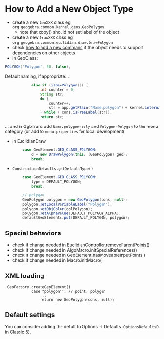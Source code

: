  # How to Add a New Object Type

 * create a new `GeoXXX` class eg `org.geogebra.common.kernel.geos.GeoPolygon`
   * note that copy() should not set label of the object
 * create a new `DrawXXX` class eg `org.geogebra.common.euclidian.draw.DrawPolygon`
 * check [how to add a new command](./HowToAddANewCommand.md) if the object needs to support dependencies on other objects
 * in GeoClass:
```java
POLYGON("Polygon", 50, false),
```
Default naming, if appropriate...
```java
			else if (isGeoPolygon()) {
				int counter = 0;
				String str;
				do {
					counter++;
					str = app.getPlain("Name.polygon") + kernel.internationalizeDigits(counter+"");;
				} while (!cons.isFreeLabel(str));
				return str;
```
... and in GgbTrans add `Name.polygon=poly` and `Polygon=Polygon` to the menu category (or add to `menu.properties` for local development)
 * in EuclidianDraw
```java
		case GeoElement.GEO_CLASS_POLYGON:
			d = new DrawPolygon(this, (GeoPolygon) geo);
			break;
```
 * `ConstructionDefaults.getDefaultType()`
```java
		case GeoElement.GEO_CLASS_POLYGON: 
			type = DEFAULT_POLYGON;
			break;
```

```java
		// polygon
		GeoPolygon polygon = new GeoPolygon(cons, null);	
		polygon.setLocalVariableLabel("Polygon");
		polygon.setObjColor(colPolygon);
		polygon.setAlphaValue(DEFAULT_POLYGON_ALPHA);
		defaultGeoElements.put(DEFAULT_POLYGON, polygon);
```

## Special behaviors
 * check if change needed in EuclidianController.removeParentPoints()
 * check if change needed in AlgoMacro.initSpecialReferences()
 * check if change needed in GeoElement.hasMoveableInputPoints()
 * check if change needed in Macro.initMacro()

## XML loading

```
 GeoFactory.createGeoElement()
    		case "polygon"': // point, polygon
    			...
    			return new GeoPolygon(cons, null);
```

## Default settings

You can consider adding the defult to Options -> Defaults (`OptionsDefaultsD` in Classic 5).
